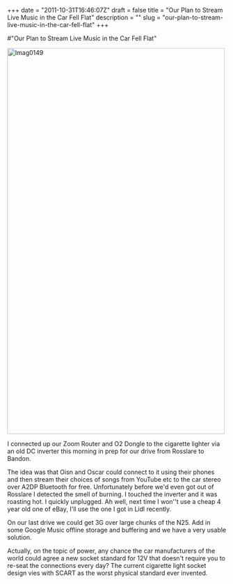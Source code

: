 +++
date = "2011-10-31T16:46:07Z"
draft = false
title = "Our Plan to Stream Live Music in the Car Fell Flat"
description = ""
slug = "our-plan-to-stream-live-music-in-the-car-fell-flat"
+++

#"Our Plan to Stream Live Music in the Car Fell Flat"


 <div class='p_embed p_image_embed'>
<a href="http://getfile1.posterous.com/getfile/files.posterous.com/conoroneill/BSkeB2zrqZpgU9fMxjNxE2LthrrgR5YlbXFcx6AHAUca53CklOCr6vbj0i7v/IMAG0149.jpg.scaled.1000.jpg"><img alt="Imag0149" height="887" src="http://getfile9.posterous.com/getfile/files.posterous.com/conoroneill/oin4bWskFe7jI8sQUWl3utLGe7kAvJ6RSvmFkD5g8Ey9EPdQjjjOl8rJGs9l/IMAG0149.jpg.scaled.500.jpg" width="500" /></a>
</div>
<p>I connected up our Zoom Router and O2 Dongle to the cigarette lighter via an old DC inverter this morning in prep for our drive from Rosslare to Bandon.</p><p /><div>The idea was that Oisn and Oscar could connect to it using their phones and then stream their choices of songs from YouTube etc to the car stereo over A2DP Bluetooth for free. Unfortunately before we&#39;d even got out of Rosslare I detected the smell of burning. I touched the inverter and it was roasting hot. I quickly unplugged. Ah well, next time I won&#39;&#39;t use a cheap 4 year old one of eBay, I&#39;ll use the one I got in Lidl recently. <p /><div>On our last drive we could get 3G over large chunks of the N25. Add in some Google Music offline storage and buffering and we have a very usable solution.</div><p /><div>Actually, on the topic of power, any chance the car manufacturers of the world could agree a new socket standard for 12V that doesn&#39;t require you to re-seat the connections every day? The current cigarette light socket design vies with SCART as the worst physical standard ever invented.</div> <p /></div>
 
